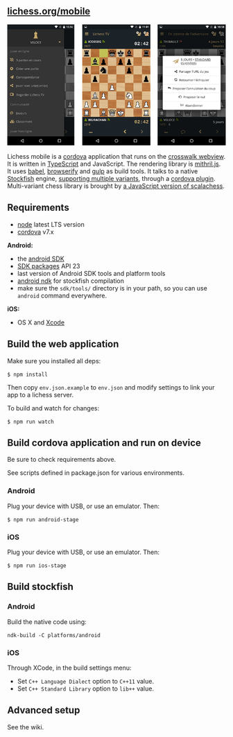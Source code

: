 [lichess.org/mobile](http://lichess.org/mobile)
--------------------

![lichess mobile screenshots](res/3-screens.png)

Lichess mobile is a [cordova](https://cordova.apache.org/) application that runs
on the [crosswalk webview](https://crosswalk-project.org/). It is written
in [TypeScript](http://www.typescriptlang.org/) and JavaScript. The rendering
library is [mithril.js](http://mithril.js.org/). It uses [babel](http://babeljs.io/),
[browserify](http://browserify.org/) and [gulp](http://gulpjs.com/)
as build tools. It talks to a native [Stockfish](https://stockfishchess.org/) engine, [supporting multiple variants](https://github.com/ddugovic/Stockfish), through a
[cordova plugin](https://github.com/veloce/cordova-plugin-stockfish).
Multi-variant chess library is brought by [a JavaScript version of scalachess](https://github.com/veloce/scalachessjs).

## Requirements

* [node](http://nodejs.org) latest LTS version
* [cordova](https://cordova.apache.org/) v7.x

**Android:**

* the [android SDK](http://developer.android.com/sdk/index.html)
* [SDK packages](http://developer.android.com/sdk/installing/adding-packages.html) API 23
* last version of Android SDK tools and platform tools
* [android ndk](http://developer.android.com/tools/sdk/ndk/index.html) for
  stockfish compilation
* make sure the `sdk/tools/` directory is in your path, so you can use `android`
  command everywhere.

**iOS:**

* OS X and [Xcode](https://developer.apple.com/xcode/download/)

## Build the web application

Make sure you installed all deps:

    $ npm install

Then copy `env.json.example` to `env.json` and modify settings
to link your app to a lichess server.

To build and watch for changes:

    $ npm run watch

## Build cordova application and run on device

Be sure to check requirements above.

See scripts defined in package.json for various environments.

### Android

Plug your device with USB, or use an emulator. Then:

    $ npm run android-stage

### iOS

Plug your device with USB, or use an emulator. Then:

    $ npm run ios-stage

## Build stockfish

### Android

Build the native code using:
```
ndk-build -C platforms/android
```

### iOS

Through XCode, in the build settings menu:
  * Set `C++ Language Dialect` option to `C++11` value.
  * Set `C++ Standard Library` option to `lib++` value.

## Advanced setup

See the wiki.
